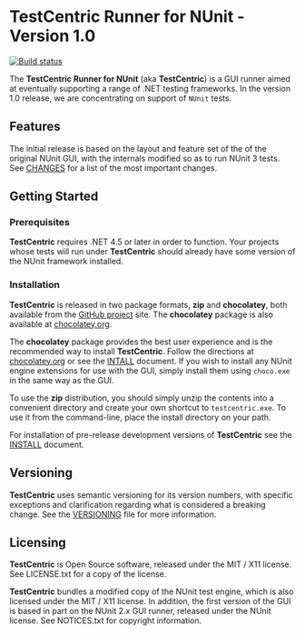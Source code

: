 # TestCentric Runner for NUnit - Version 1.0

[![Build status](https://ci.appveyor.com/api/projects/status/i7ymql47e8bo2rel/branch/master?svg=true)](https://ci.appveyor.com/project/CharliePoole/testcentric-gui/branch/master)

The **TestCentric Runner for NUnit** (aka **TestCentric**) is a GUI runner aimed at eventually supporting a range of .NET testing frameworks. In the version 1.0 release, we are concentrating on support of `NUnit` tests.

## Features

The initial release is based on the layout and feature set of the of the original NUnit GUI, with the internals modified so as to run NUnit 3 tests. See [CHANGES](./CHANGES.txt) for a list of the most important changes.

## Getting Started

### Prerequisites

**TestCentric** requires .NET 4.5 or later in order to function. Your projects whose tests will run under **TestCentric** should already have some version of the NUnit framework installed.

### Installation

**TestCentric** is released in two package formats, **zip** and **chocolatey**, both available from the [GitHub project](https://github.com/TestCentric/testcentric-gui/releases) site. The **chocolatey** package is also available at [chocolatey.org](https://chocolatey.org/testcentric-gui).

The **chocolatey** package provides the best user experience and is the recommended way to install **TestCentric**. Follow the directions at [chocolatey.org](https://chocolatey.org/testcentric-gui) or see the [INTALL](./INSTALL.md) document. If you wish to install any NUnit engine extensions for use with the GUI, simply install them using `choco.exe` in the same way as the GUI.

To use the **zip** distribution, you should simply unzip the contents into a convenient directory and create your own shortcut to `testcentric.exe`. To use it from the command-line, place the install directory on your path.

For installation of pre-release development versions of **TestCentric** see the [INSTALL](./INSTALL.md) document.

## Versioning

**TestCentric** uses semantic versioning for its version numbers, with specific exceptions and clarification regarding what is considered a breaking change. See the [VERSIONING](./VERSIONING.md) file for more information.

## Licensing

**TestCentric** is Open Source software, released under the MIT / X11 license. See LICENSE.txt for a copy of the license.

**TestCentric** bundles a modified copy of the NUnit test engine, which is also licensed under the MIT / X11 license. In addition, the first version of the GUI is based in part on the NUnit 2.x GUI runner, released under the NUnit license. See NOTICES.txt for copyright information.
